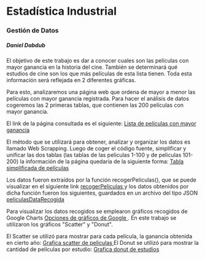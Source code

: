 <html>

<h1> Estadística Industrial </h1>
<h3> Gestión de Datos </h3>
<h5> Daniel Dabdub </h5>
<h5></h5>

<p> El objetivo de este trabajo es dar a conocer cuales son las películas con mayor ganancia en la historia del cine. También se determinará qué estudios de cine son los que  más películas de esta lista tienen. Toda esta información será reflejada en 2 diferentes gráficas.  </p> 

<p>Para esto, analizaremos una página web que ordena de mayor a menor las películas con mayor ganancia registrada. Para hacer el análisis de datos cogeremos las 2 primeras tablas, que contienen las 200 películas con mayor ganancia.</p>
<p>El link de la página consultada es el siguiente: <a href= "https://www.boxofficemojo.com/alltime/domestic.htm"> Lista de películas con mayor ganancia </a> </p> 

<p> El método que se utilizará para obtener, analizar y organizar los datos es llamado Web Scrapping. Luego de coger el código fuente, simplificar y unificar las dos tablas (las tablas de las peliculas 1-100 y de peliculas 101-200) la información de la página quedaría de la siguiente forma: <a href= "https://danieldabdub.github.io/practicaDatos/Peliculas/tablaPeliculas.html" > Tabla simplificada de películas </a> </p>
  
<p> Los datos fueron extraídos por la función recogerPeliculas(), que se puede visualizar en el siguiente link <a href= "https://danieldabdub.github.io/practicaDatos/Peliculas/recogerPeliculas.js"  > recogerPeliculas </a>  y los datos obtenidos por dicha función fueron los siguientes, guardados en un archivo del tipo JSON <a href= "peliculasData4.js"> peliculasDataRecogida </a></p>

<p> Para visualizar los datos recogidos se emplearon gráficos recogidos de Google Charts <a href= "https://developers.google.com/chart/interactive/docs/gallery" > Opciones de gráficos de Google <a>. En este trabajo se utilizaron los gráficos "Scatter" y "Donut". 
  
  El Scatter se utilizó para mostrar para cada película, la ganancia obtenida en cierto año: <a href= "https://danieldabdub.github.io/practicaDatos/Peliculas/peliculasScatterGoogle.html"> Grafica scatter de peliculas </a>
  El Donut se utilizó para mostrar la cantidad de películas por estudio: <a href ="https://danieldabdub.github.io/practicaDatos/Peliculas/peliculasDonutGoogle.html"> Grafica donut de estudios </a>
  </p>
  

